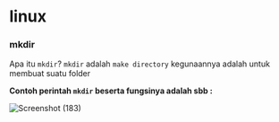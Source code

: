 # linux

### mkdir

Apa itu `mkdir`? `mkdir` adalah `make directory` kegunaannya adalah untuk membuat suatu folder

__Contoh perintah `mkdir` beserta fungsinya adalah sbb :__

![Screenshot (183)](https://user-images.githubusercontent.com/129971301/230545485-4deae04e-6887-4f76-b8b2-681770c79eb2.png)

